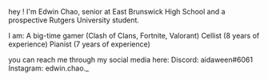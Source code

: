 hey ! I'm Edwin Chao, senior at East Brunswick High School and a prospective Rutgers University student.

I am:
A big-time gamer (Clash of Clans, Fortnite, Valorant)
Cellist (8 years of experience)
Pianist (7 years of experience)

you can reach me through my social media here:
Discord: aidaween#6061 
Instagram: edwin.chao._
